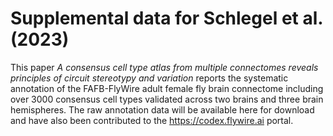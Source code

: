 # Supplemental data for Schlegel et al. (2023)
This paper _A consensus cell type atlas from multiple connectomes reveals principles of circuit stereotypy and variation_
reports the systematic annotation of the FAFB-FlyWire adult female fly brain connectome including over 3000 consensus cell types validated across two brains and three brain hemispheres. The raw annotation data will be available here for download and have also been contributed to the https://codex.flywire.ai portal.
